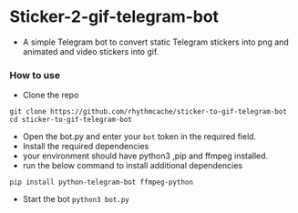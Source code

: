 # Sticker-2-gif-telegram-bot
 - A simple Telegram bot to convert static Telegram stickers into png and animated and video stickers into gif.



### How to use
- Clone the repo
```
git clone https://github.com/rhythmcache/sticker-to-gif-telegram-bot
cd sticker-to-gif-telegram-bot
```
- Open the bot.py and enter your `bot` token in the required field.
- Install the required dependencies
- your environment should have python3 ,pip and ffmpeg installed.
- run the below command to install additional dependencies 
```
pip install python-telegram-bot ffmpeg-python
```
- Start the bot `python3 bot.py`
